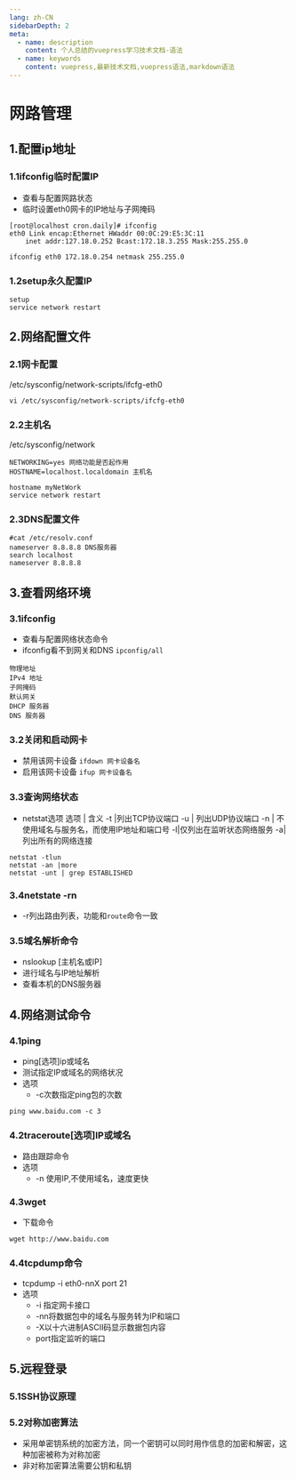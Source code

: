 ```yaml
---
lang: zh-CN
sidebarDepth: 2
meta:
  - name: description
    content: 个人总结的vuepress学习技术文档-语法
  - name: keywords
    content: vuepress,最新技术文档,vuepress语法,markdown语法
---
```


# 网路管理

## 1.配置ip地址

### 1.1ifconfig临时配置IP

- 查看与配置网路状态
- 临时设置eth0网卡的IP地址与子网掩码

```
[root@localhost cron.daily]# ifconfig
eth0 Link encap:Ethernet HWaddr 00:0C:29:E5:3C:11
    inet addr:127.18.0.252 Bcast:172.18.3.255 Mask:255.255.0
```

```
ifconfig eth0 172.18.0.254 netmask 255.255.0
```

### 1.2setup永久配置IP

```
setup
service network restart
```

## 2.网络配置文件

### 2.1网卡配置

/etc/sysconfig/network-scripts/ifcfg-eth0

```
vi /etc/sysconfig/network-scripts/ifcfg-eth0
```

### 2.2主机名

/etc/sysconfig/network

```
NETWORKING=yes 网络功能是否起作用
HOSTNAME=localhost.localdomain 主机名

hostname myNetWork
service network restart
```

### 2.3DNS配置文件

```
#cat /etc/resolv.conf
nameserver 8.8.8.8 DNS服务器
search localhost
nameserver 8.8.8.8
```

## 3.查看网络环境

### 3.1ifconfig

- 查看与配置网络状态命令
- ifconfig看不到网关和DNS `ipconfig/all`

```
物理地址
IPv4 地址
子网掩码
默认网关
DHCP 服务器
DNS 服务器
```

### 3.2关闭和启动网卡

- 禁用该网卡设备 `ifdown 网卡设备名`
- 启用该网卡设备 `ifup 网卡设备名`

### 3.3查询网络状态

- netstat选项
选项 | 含义
-t |列出TCP协议端口
-u | 列出UDP协议端口
-n | 不使用域名与服务名，而使用IP地址和端口号
-l|仅列出在监听状态网络服务
-a|列出所有的网络连接

```
netstat -tlun
netstat -an |more
netstat -unt | grep ESTABLISHED
```

### 3.4netstate -rn

- -r列出路由列表，功能和`route`命令一致

### 3.5域名解析命令

- nslookup [主机名或IP]
- 进行域名与IP地址解析
- 查看本机的DNS服务器

## 4.网络测试命令

### 4.1ping

- ping[选项]ip或域名
- 测试指定IP或域名的网络状况
- 选项
  - -c次数指定ping包的次数

```
ping www.baidu.com -c 3
```

### 4.2traceroute[选项]IP或域名

- 路由跟踪命令
- 选项
  - -n 使用IP,不使用域名，速度更快

### 4.3wget

- 下载命令

```
wget http://www.baidu.com
```

### 4.4tcpdump命令

- tcpdump -i eth0-nnX port 21
- 选项
  - -i 指定网卡接口
  - -nn将数据包中的域名与服务转为IP和端口
  - -X以十六进制ASCII码显示数据包内容
  - port指定监听的端口

## 5.远程登录

### 5.1SSH协议原理

### 5.2对称加密算法

- 采用单密钥系统的加密方法，同一个密钥可以同时用作信息的加密和解密，这种加密被称为对称加密
- 非对称加密算法需要公钥和私钥

